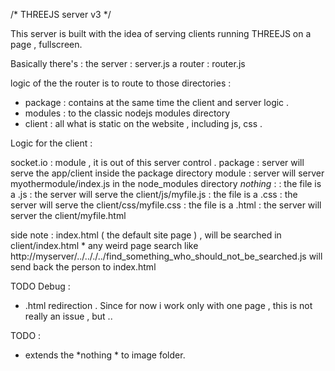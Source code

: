 /* THREEJS server v3 */

This server is built with the idea of serving clients running THREEJS on a page , fullscreen. 

Basically there's : 
the server : server.js
a router : router.js 

logic of the the router is to route to those directories :
* package :  contains at the same time the client and server logic . 
* modules : to the classic nodejs modules directory
* client : all what is static on the website , including js, css .

Logic for the client : 
<head>
	<script type="text/javascript" src="socket.io/socket.io.js"></script>
	<script type="text/javascript" src="package/app/client.js"></script>
	<script type="text/javascript" src="module/myothermodule/index.js"></script>
	<script type="text/javascript" src="three.min.js"></script>	
</head>

socket.io : module , it is out of this server control .
package : server will serve the app/client inside the package directory
module : server will server myothermodule/index.js in the node_modules directory 
*nothing* : 
				: the file is a .js : the server will serve the client/js/myfile.js
				: the file is a .css : the server will serve the client/css/myfile.css
				: the file is a .html : the server will server the client/myfile.html 
				
side note : index.html ( the default site page ) , will be searched in client/index.html
			* any weird page search like http://myserver/../.././../find_something_who_should_not_be_searched.js will send back the person to index.html

TODO Debug : 
* .html redirection . Since for now i work only with one page , this is not really an issue , but .. 

TODO : 
* extends the *nothing * to image folder.
	

